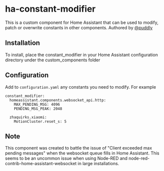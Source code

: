 # ha-constant-modifier
This is a custom component for Home Assistant that can be used to modify, patch or overwrite constants in other components. Authored by [@puddly](https://github.com/puddly)

## Installation
To install, place the constant_modifier in your Home Assistant configuration directory under the custom_components folder

## Configuration
Add to `configuration.yaml` any constants you need to modify. For example

```
constant_modifier:
  homeassistant.components.websocket_api.http:
  	MAX_PENDING_MSG: 4096
  	PENDING_MSG_PEAK: 2048

  zhaquirks.xiaomi:
    MotionCluster.reset_s: 5
```


## Note
This component was created to battle the issue of "Client exceeded max pending messages" when the websocket queue fills in Home Assistant. This seems to be an uncommon issue when using Node-RED and node-red-contrib-home-assistant-websocket in large installations.

